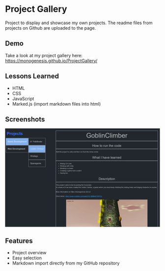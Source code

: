 # Project Gallery

Project to display and showcase my own projects. The readme files from projects on Github are uploaded to the page.

## Demo

Take a look at my project gallery here: https://monogenesis.github.io/ProjectGallery/

## Lessons Learned

- HTML
- CSS
- JavaScript
- Marked.js (import markdown files into html)

## Screenshots

![App Screenshot](https://raw.githubusercontent.com/Monogenesis/ProjectDisplay/main/screenshot/project_selection.png?token=AL4RGBY4E3DHYISYXFN2DULA7BBX6)

## Features

- Project overview
- Easy selection
- Markdown import directly from my GitHub repository
